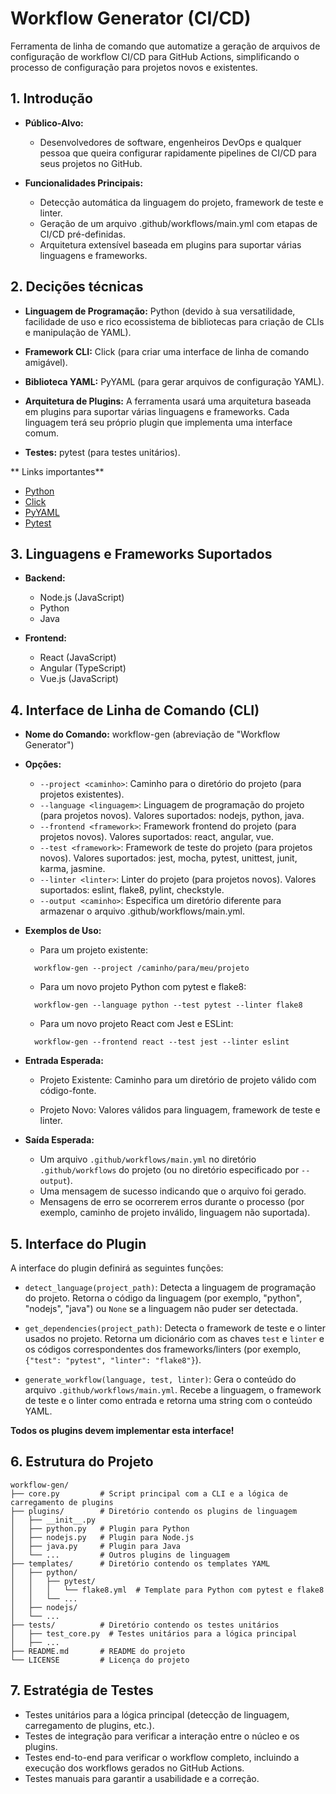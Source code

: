 # Workflow Generator (CI/CD)

Ferramenta de linha de comando que automatize a geração de arquivos de configuração de workflow CI/CD para GitHub Actions, simplificando o processo de configuração para projetos novos e existentes.

## 1. Introdução

- **Público-Alvo:**

  - Desenvolvedores de software, engenheiros DevOps e qualquer pessoa que queira configurar rapidamente pipelines de CI/CD para seus projetos no GitHub.

- **Funcionalidades Principais:**
  - Detecção automática da linguagem do projeto, framework de teste e linter.
  - Geração de um arquivo .github/workflows/main.yml com etapas de CI/CD pré-definidas.
  - Arquitetura extensível baseada em plugins para suportar várias linguagens e frameworks.

## 2. Decições técnicas

- **Linguagem de Programação:** Python (devido à sua versatilidade, facilidade de uso e rico ecossistema de bibliotecas para criação de CLIs e manipulação de YAML).

- **Framework CLI:** Click (para criar uma interface de linha de comando amigável).

- **Biblioteca YAML:** PyYAML (para gerar arquivos de configuração YAML).

- **Arquitetura de Plugins:** A ferramenta usará uma arquitetura baseada em plugins para suportar várias linguagens e frameworks. Cada linguagem terá seu próprio plugin que implementa uma interface comum.

- **Testes:** pytest (para testes unitários).

** Links importantes**

- [Python](https://www.python.org/)
- [Click](https://click.palletsprojects.com/en/stable/)
- [PyYAML](https://pyyaml.org/wiki/PyYAMLDocumentation)
- [Pytest](https://docs.pytest.org/en/stable/)

## 3. Linguagens e Frameworks Suportados

- **Backend:**
  - Node.js (JavaScript)
  - Python
  - Java

- **Frontend:**
  - React (JavaScript)
  - Angular (TypeScript)
  - Vue.js (JavaScript)

## 4. Interface de Linha de Comando (CLI)

- **Nome do Comando:** workflow-gen (abreviação de "Workflow Generator")

- **Opções:**
  - `--project <caminho>`: Caminho para o diretório do projeto (para projetos existentes).
  - `--language <linguagem>`: Linguagem de programação do projeto (para projetos novos). Valores suportados: nodejs, python, java.
  - `--frontend <framework>`: Framework frontend do projeto (para projetos novos). Valores suportados: react, angular, vue.
  - `--test <framework>`: Framework de teste do projeto (para projetos novos). Valores suportados: jest, mocha, pytest, unittest, junit, karma, jasmine.
  - `--linter <linter>`: Linter do projeto (para projetos novos). Valores suportados: eslint, flake8, pylint, checkstyle.
  - `--output <caminho>`: Especifica um diretório diferente para armazenar o arquivo .github/workflows/main.yml.

- **Exemplos de Uso:**

  - Para um projeto existente:

  ```
    workflow-gen --project /caminho/para/meu/projeto
  ```

  - Para um novo projeto Python com pytest e flake8:

  ```
    workflow-gen --language python --test pytest --linter flake8
  ```

  - Para um novo projeto React com Jest e ESLint:

  ```
    workflow-gen --frontend react --test jest --linter eslint
  ```

- **Entrada Esperada:**

  - Projeto Existente: Caminho para um diretório de projeto válido com código-fonte.

  - Projeto Novo: Valores válidos para linguagem, framework de teste e linter.

- **Saída Esperada:**

  - Um arquivo `.github/workflows/main.yml` no diretório `.github/workflows` do projeto (ou no diretório especificado por `--output`).
  - Uma mensagem de sucesso indicando que o arquivo foi gerado.
  - Mensagens de erro se ocorrerem erros durante o processo (por exemplo, caminho de projeto inválido, linguagem não suportada).

## 5. Interface do Plugin

A interface do plugin definirá as seguintes funções:

- `detect_language(project_path)`: Detecta a linguagem de programação do projeto. Retorna o código da linguagem (por exemplo, "python", "nodejs", "java") ou `None` se a linguagem não puder ser detectada.

- `get_dependencies(project_path)`: Detecta o framework de teste e o linter usados no projeto. Retorna um dicionário com as chaves `test` e `linter` e os códigos correspondentes dos frameworks/linters (por exemplo, `{"test": "pytest", "linter": "flake8"}`).

- `generate_workflow(language, test, linter)`: Gera o conteúdo do arquivo `.github/workflows/main.yml`. Recebe a linguagem, o framework de teste e o linter como entrada e retorna uma string com o conteúdo YAML.

**Todos os plugins devem implementar esta interface!**

## 6. Estrutura do Projeto

```
workflow-gen/
├── core.py         # Script principal com a CLI e a lógica de carregamento de plugins
├── plugins/        # Diretório contendo os plugins de linguagem
│   ├── __init__.py
│   ├── python.py   # Plugin para Python
│   ├── nodejs.py   # Plugin para Node.js
│   ├── java.py     # Plugin para Java
│   └── ...         # Outros plugins de linguagem
├── templates/      # Diretório contendo os templates YAML
│   ├── python/
│   │   ├── pytest/
│   │   │   └── flake8.yml  # Template para Python com pytest e flake8
│   │   └── ...
│   ├── nodejs/
│   └── ...
├── tests/          # Diretório contendo os testes unitários
│   ├── test_core.py  # Testes unitários para a lógica principal
│   ├── ...
├── README.md       # README do projeto
└── LICENSE         # Licença do projeto
```

## 7. Estratégia de Testes

- Testes unitários para a lógica principal (detecção de linguagem, carregamento de plugins, etc.).
- Testes de integração para verificar a interação entre o núcleo e os plugins.
- Testes end-to-end para verificar o workflow completo, incluindo a execução dos workflows gerados no GitHub Actions.
- Testes manuais para garantir a usabilidade e a correção.
